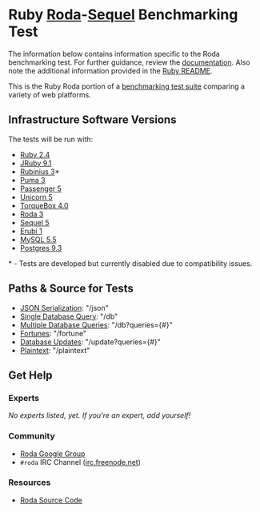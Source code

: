 # Ruby [Roda](http://roda.jeremyevans.net)-[Sequel](http://sequel.jeremyevans.net) Benchmarking Test

The information below contains information specific to the Roda benchmarking
test. For further guidance, review the
[documentation](http://frameworkbenchmarks.readthedocs.org/en/latest/). Also
note the additional information provided in the [Ruby README](../).

This is the Ruby Roda portion of a [benchmarking test suite](../../)
comparing a variety of web platforms.

## Infrastructure Software Versions

The tests will be run with:

* [Ruby 2.4](http://www.ruby-lang.org)
* [JRuby 9.1](http://jruby.org)
* [Rubinius 3](https://rubinius.com)\*
* [Puma 3](http://puma.io)
* [Passenger 5](https://www.phusionpassenger.com)
* [Unicorn 5](https://bogomips.org/unicorn/)
* [TorqueBox 4.0](http://torquebox.org)
* [Roda 3](http://roda.jeremyevans.net)
* [Sequel 5](http://sequel.jeremyevans.net)
* [Erubi 1](https://github.com/jeremyevans/erubi)
* [MySQL 5.5](https://www.mysql.com)
* [Postgres 9.3](https://www.postgresql.org)

\* - Tests are developed but currently disabled due to compatibility issues.

## Paths & Source for Tests

* [JSON Serialization](hello_world.rb): "/json"
* [Single Database Query](hello_world.rb): "/db"
* [Multiple Database Queries](hello_world.rb): "/db?queries={#}"
* [Fortunes](hello_world.rb): "/fortune"
* [Database Updates](hello_world.rb): "/update?queries={#}"
* [Plaintext](hello_world.rb): "/plaintext"

## Get Help

### Experts

_No experts listed, yet. If you're an expert, add yourself!_

### Community

* [Roda Google Group](http://groups.google.com/group/ruby-roda)
* `#roda` IRC Channel ([irc.freenode.net](irc://irc.freenode.net/roda))

### Resources

* [Roda Source Code](https://github.com/jeremyevans/roda)
